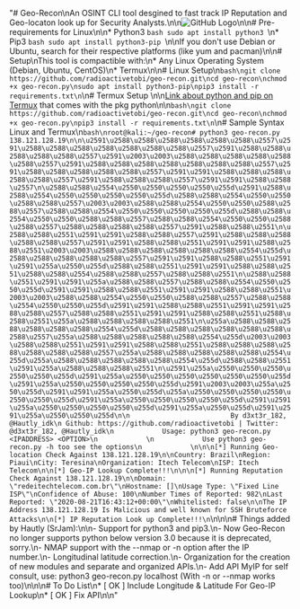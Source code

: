 "# Geo-Recon\nAn OSINT CLI tool desgined to fast track IP Reputation and Geo-locaton look up for Security Analysts.\n\n![GitHub Logo](/geo-recon.png)\n\n# Pre-requirements for Linux\n\n* Python3 ```bash sudo apt install python3 ```\n* Pip3 ```bash sudo apt install python3-pip ```\n\nIf you don't use Debian or Ubuntu, search for their respective platforms (like yum and pacman)\n\n# Setup\nThis tool is compactible with:\n* Any Linux Operating System (Debian, Ubuntu, CentOS)\n* Termux\n\n# Linux Setup\n```bash\ngit clone https://github.com/radioactivetobi/geo-recon.git\ncd geo-recon\nchmod +x geo-recon.py\nsudo apt install python3-pip\npip3 install -r requirements.txt\n```\n# Termux Setup \n\n[Link about python and pip on Termux](https://wiki.termux.com/wiki/Python) that comes with the pkg python\n\n```bash\ngit clone https://github.com/radioactivetobi/geo-recon.git\ncd geo-recon\nchmod +x geo-recon.py\npip3 install -r requirements.txt\n```\n# Sample Syntax Linux and Termux\n```bash\nroot@kali:~/geo-recon# python3 geo-recon.py 138.121.128.19\n\n\u2591\u2588\u2588\u2588\u2588\u2588\u2588\u2557\u2591\u2588\u2588\u2588\u2588\u2588\u2588\u2588\u2557\u2591\u2588\u2588\u2588\u2588\u2588\u2557\u2591\u2003\u2003\u2588\u2588\u2588\u2588\u2588\u2588\u2557\u2591\u2588\u2588\u2588\u2588\u2588\u2588\u2588\u2557\u2591\u2588\u2588\u2588\u2588\u2588\u2557\u2591\u2591\u2588\u2588\u2588\u2588\u2588\u2557\u2591\u2588\u2588\u2588\u2557\u2591\u2591\u2588\u2588\u2557\n\u2588\u2588\u2554\u2550\u2550\u2550\u2550\u255d\u2591\u2588\u2588\u2554\u2550\u2550\u2550\u2550\u255d\u2588\u2588\u2554\u2550\u2550\u2588\u2588\u2557\u2003\u2003\u2588\u2588\u2554\u2550\u2550\u2588\u2588\u2557\u2588\u2588\u2554\u2550\u2550\u2550\u2550\u255d\u2588\u2588\u2554\u2550\u2550\u2588\u2588\u2557\u2588\u2588\u2554\u2550\u2550\u2588\u2588\u2557\u2588\u2588\u2588\u2588\u2557\u2591\u2588\u2588\u2551\n\u2588\u2588\u2551\u2591\u2591\u2588\u2588\u2557\u2591\u2588\u2588\u2588\u2588\u2588\u2557\u2591\u2591\u2588\u2588\u2551\u2591\u2591\u2588\u2588\u2551\u2003\u2003\u2588\u2588\u2588\u2588\u2588\u2588\u2554\u255d\u2588\u2588\u2588\u2588\u2588\u2557\u2591\u2591\u2588\u2588\u2551\u2591\u2591\u255a\u2550\u255d\u2588\u2588\u2551\u2591\u2591\u2588\u2588\u2551\u2588\u2588\u2554\u2588\u2588\u2557\u2588\u2588\u2551\n\u2588\u2588\u2551\u2591\u2591\u255a\u2588\u2588\u2557\u2588\u2588\u2554\u2550\u2550\u255d\u2591\u2591\u2588\u2588\u2551\u2591\u2591\u2588\u2588\u2551\u2003\u2003\u2588\u2588\u2554\u2550\u2550\u2588\u2588\u2557\u2588\u2588\u2554\u2550\u2550\u255d\u2591\u2591\u2588\u2588\u2551\u2591\u2591\u2588\u2588\u2557\u2588\u2588\u2551\u2591\u2591\u2588\u2588\u2551\u2588\u2588\u2551\u255a\u2588\u2588\u2588\u2588\u2551\n\u255a\u2588\u2588\u2588\u2588\u2588\u2588\u2554\u255d\u2588\u2588\u2588\u2588\u2588\u2588\u2588\u2557\u255a\u2588\u2588\u2588\u2588\u2588\u2554\u255d\u2003\u2003\u2588\u2588\u2551\u2591\u2591\u2588\u2588\u2551\u2588\u2588\u2588\u2588\u2588\u2588\u2588\u2557\u255a\u2588\u2588\u2588\u2588\u2588\u2554\u255d\u255a\u2588\u2588\u2588\u2588\u2588\u2554\u255d\u2588\u2588\u2551\u2591\u255a\u2588\u2588\u2588\u2551\n\u2591\u255a\u2550\u2550\u2550\u2550\u2550\u255d\u2591\u255a\u2550\u2550\u2550\u2550\u2550\u2550\u255d\u2591\u255a\u2550\u2550\u2550\u2550\u255d\u2591\u2003\u2003\u255a\u2550\u255d\u2591\u2591\u255a\u2550\u255d\u255a\u2550\u2550\u2550\u2550\u2550\u2550\u255d\u2591\u255a\u2550\u2550\u2550\u2550\u255d\u2591\u2591\u255a\u2550\u2550\u2550\u2550\u255d\u2591\u255a\u2550\u255d\u2591\u2591\u255a\u2550\u2550\u255d\n\n                         By d3xt3r_182, @Hautly_idk\n Github: https://github.com/radioactivetobi | Twitter: @d3xt3r_182, @Hautly_idk\n            Usage: python3 geo-recon.py <IPADDRESS> <OPTION>\n            \n            Use python3 geo-recon.py -h too see the options\n            \n\n\n[*] Running Geo-location Check Against 138.121.128.19\n\nCountry: Brazil\nRegion: Piaui\nCity: Teresina\nOrganization: Itech Telecom\nISP: Itech Telecom\n\n[*] Geo-IP Lookup Complete!!!\n\n\n[*] Running Reputation Check Against 138.121.128.19\n\nDomain: \"redeitechtelecom.com.br\"\nHostname: []\nUsage Type: \"Fixed Line ISP\"\nConfidence of Abuse: 100\nNumber Times of Reported: 982\nLast Reported: \"2020-08-21T16:43:12+00:00\"\nWhitelisted: false\n\nThe IP Address 138.121.128.19 Is Malicious and well known for SSH Bruteforce Attacks\n\n[*] IP Reputation Look up Complete!!!\n```\n\n\n# Things added by Hautly (SrJam):\n\n- Support for python3 and pip3.\n- Now Geo-Recon no longer supports python below version 3.0 because it is deprecated, sorry.\n- NMAP support with the --nmap or -n option after the IP number.\n- Longitudinal latitude correction.\n- Organization for the creation of new modules and separate and organized APIs.\n- Add API MyIP for self consult, use: python3 geo-recon.py localhost (With -n or --nmap works too)\n\n\n# To Do List\n* [ OK ] Include Longitude & Latitude For Geo-IP Lookup\n* [ OK ] Fix API\n\n"